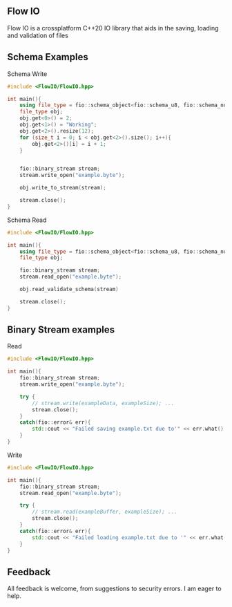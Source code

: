 ## Flow IO
Flow IO is a crossplatform C++20 IO library that aids in the saving, loading and validation of files
## Schema Examples
Schema Write
```cpp
#include <FlowIO/FlowIO.hpp>

int main(){
    using file_type = fio::schema_object<fio::schema_u8, fio::schema_null_string, fio::schema_array_u32l<fio::schema_u8>>;
    file_type obj;
    obj.get<0>() = 2;
    obj.get<1>() = "Working";
    obj.get<2>().resize(12);
    for (size_t i = 0; i < obj.get<2>().size(); i++){
        obj.get<2>()[i] = i + 1;
    }


    fio::binary_stream stream;
    stream.write_open("example.byte");

    obj.write_to_stream(stream);

    stream.close();
}
```
Schema Read
```cpp
#include <FlowIO/FlowIO.hpp>

int main(){
    using file_type = fio::schema_object<fio::schema_u8, fio::schema_null_string, fio::schema_array_u32l<fio::schema_u8>>;
    file_type obj;

    fio::binary_stream stream;
    stream.read_open("example.byte");

    obj.read_validate_schema(stream)

    stream.close();
}

```
## Binary Stream examples
Read
```cpp
#include <FlowIO/FlowIO.hpp>

int main(){
    fio::binary_stream stream;
    stream.write_open("example.byte");

    try {
        // stream.write(exampleData, exampleSize); ...
        stream.close();
    }
    catch(fio::error& err){
        std::cout << "Failed saving example.txt due to'" << err.what() << "'" << std::endl;
    }
}
```
Write
``` cpp
#include <FlowIO/FlowIO.hpp>

int main(){
    fio::binary_stream stream;
    stream.read_open("example.byte");

    try {
        // stream.read(exampleBuffer, exampleSize); ...
        stream.close();
    }
    catch(fio::error& err){
        std::cout << "Failed loading example.txt due to '" << err.what() << "'" << std::endl;
    }
}
```
 ## Feedback
All feedback is welcome, from suggestions to security errors. I am eager to help.
